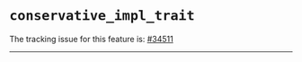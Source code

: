 # `conservative_impl_trait`

The tracking issue for this feature is: [#34511]

[#34511]: https://github.com/rust-lang/rust/issues/34511

------------------------



